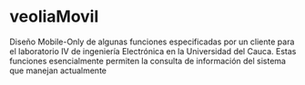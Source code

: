 # veoliaMovil
Diseño Mobile-Only de algunas funciones especificadas por un cliente para el laboratorio IV de ingeniería Electrónica en la Universidad del Cauca. Estas funciones esencialmente permiten la consulta de información del sistema que manejan actualmente
